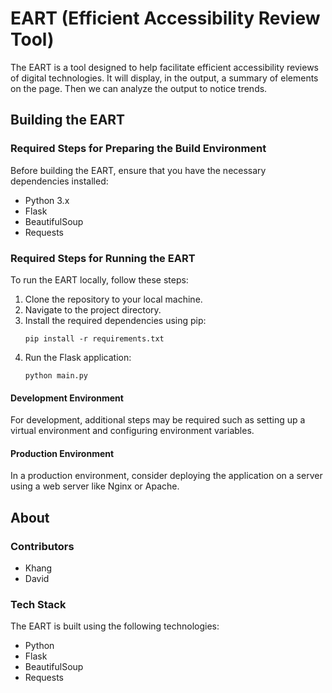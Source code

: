 # EART (Efficient Accessibility Review Tool)

The EART is a tool designed to help facilitate efficient accessibility reviews of digital technologies. It will display, in the output, a summary of elements on the page. Then we can analyze the output to notice trends.

## Building the EART

### Required Steps for Preparing the Build Environment
Before building the EART, ensure that you have the necessary dependencies installed:
- Python 3.x
- Flask
- BeautifulSoup
- Requests

### Required Steps for Running the EART
To run the EART locally, follow these steps:
1. Clone the repository to your local machine.
2. Navigate to the project directory.
3. Install the required dependencies using pip:
    ```
    pip install -r requirements.txt
    ```
4. Run the Flask application:
    ```
    python main.py
    ```

#### Development Environment
For development, additional steps may be required such as setting up a virtual environment and configuring environment variables.

#### Production Environment
In a production environment, consider deploying the application on a server using a web server like Nginx or Apache.

## About

### Contributors
- Khang
- David

### Tech Stack
The EART is built using the following technologies:
- Python
- Flask
- BeautifulSoup
- Requests

